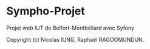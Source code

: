 # Sympho-Projet

Projet web IUT de Belfort-Montbéliard avec Syfony

Copyright (c) Nicolas IUNG, Raphaël RAGOOMUNDUN.

